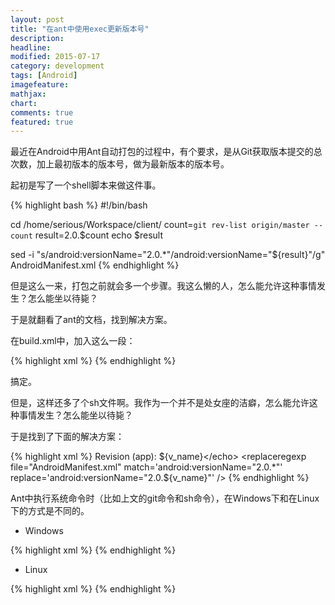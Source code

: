 ```yaml
---
layout: post
title: "在ant中使用exec更新版本号"
description:
headline:
modified: 2015-07-17
category: development
tags: [Android]
imagefeature:
mathjax:
chart:
comments: true
featured: true
---
```




最近在Android中用Ant自动打包的过程中，有个要求，是从Git获取版本提交的总次数，加上最初版本的版本号，做为最新版本的版本号。

起初是写了一个shell脚本来做这件事。

{% highlight bash %}
#!/bin/bash

cd /home/serious/Workspace/client/
count=`git rev-list origin/master --count`
result=2.0.$count
echo $result

sed -i "s/android:versionName=\"2.0.*\"/android:versionName=\"${result}\"/g" AndroidManifest.xml
{% endhighlight %}

但是这么一来，打包之前就会多一个步骤。我这么懒的人，怎么能允许这种事情发生？怎么能坐以待毙？

于是就翻看了ant的文档，找到解决方案。

<!-- more -->

在build.xml中，加入这么一段：

{% highlight xml %}
<target name="versioncode">
    <exec executable="sh">
        <arg value="update_vercode.sh" />
    </exec>
</target>
{% endhighlight %}

搞定。

但是，这样还多了个sh文件啊。我作为一个并不是处女座的洁癖，怎么能允许这种事情发生？怎么能坐以待毙？

于是找到了下面的解决方案：

{% highlight xml %}
<target name="versioncode">
        <exec executable="sh" outputproperty="v_name">
            <arg value="-c" />
            <arg value="git rev-list origin/master --count" />
        </exec>
        <echo>Revision (app): ${v_name}</echo>
        <replaceregexp file="AndroidManifest.xml" match='android:versionName="2.0.*"' replace='android:versionName="2.0.${v_name}"' />
</target>
{% endhighlight %}

Ant中执行系统命令时（比如上文的git命令和sh命令），在Windows下和在Linux下的方式是不同的。

- Windows

{% highlight xml %}
<target name="help">
  <exec executable="cmd">
    <arg value="/c"/>
    <arg value="ant.bat"/>
    <arg value="-p"/>
  </exec>
</target>
{% endhighlight %}

- Linux

{% highlight xml %}
<target name="help">
  <exec executable="sh">
    <arg value="-c"/>
    <arg value="ant.sh"/>
    <arg value="-p"/>
  </exec>
</target>
{% endhighlight %}